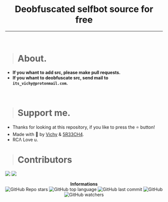 <h1 align="center">Deobfuscated selfbot source for free</h1>

----

<br>

> # About.

* **If you whant to add src, please make pull requests.**
* **If you whant to deobfuscate src, send mail to `its_vichy@protonmail.com`.**

<br>

> # Support me.

* Thanks for looking at this repository, if you like to press the ⭐ button!
* Made with 💖 by [Vichy](https://github.com/Its-Vichy) & [5R33CH4](https://github.com/5R33CH4).
* RCΛ Love u.

> # Contributors

[![](https://github.com/Its-Vichy.png?size=50)](https://github.com/Is-Vichy)
[![](https://github.com/5R33CH4.png?size=50)](https://github.com/5R33CH4)

<p align="center"> 
    <b>Informations</b><br>
    <img alt="GitHub Repo stars" src="https://img.shields.io/github/stars/Its-Vichy/Selfbot-Leak?style=social">
    <img alt="GitHub top language" src="https://img.shields.io/github/languages/top/Its-Vichy/Selfbot-Leak">
    <img alt="GitHub last commit" src="https://img.shields.io/github/last-commit/Its-Vichy/Selfbot-Leak">
    <img alt="GitHub" src="https://img.shields.io/github/license/Its-Vichy/Selfbot-Leak">
    <img alt="GitHub watchers" src="https://img.shields.io/github/watchers/Its-Vichy/Selfbot-Leak?style=social">
</p>
